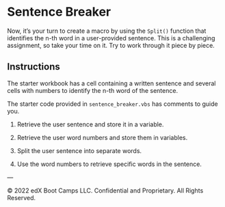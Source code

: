 # Sentence Breaker

Now, it’s your turn to create a macro by using the `Split()` function that identifies the n-th word in a user-provided sentence. This is a challenging assignment, so take your time on it. Try to work through it piece by piece.

## Instructions

The starter workbook has a cell containing a written sentence and several cells with numbers to identify the n-th word of the sentence.

The starter code provided in `sentence_breaker.vbs` has comments to guide you.

1. Retrieve the user sentence and store it in a variable.

2. Retrieve the user word numbers and store them in variables.

3. Split the user sentence into separate words.

4. Use the word numbers to retrieve specific words in the sentence.

—

© 2022 edX Boot Camps LLC. Confidential and Proprietary. All Rights Reserved.
